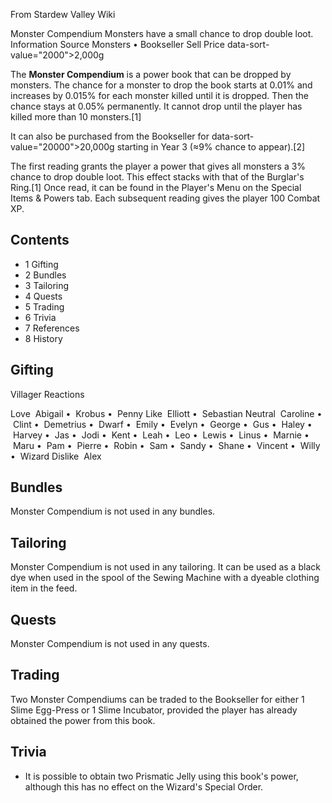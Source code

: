 From Stardew Valley Wiki

Monster Compendium Monsters have a small chance to drop double loot. Information Source Monsters • Bookseller Sell Price data-sort-value="2000"&gt;2,000g

The **Monster Compendium** is a power book that can be dropped by monsters. The chance for a monster to drop the book starts at 0.01% and increases by 0.015% for each monster killed until it is dropped. Then the chance stays at 0.05% permanently. It cannot drop until the player has killed more than 10 monsters.\[1]

It can also be purchased from the Bookseller for data-sort-value="20000"&gt;20,000g starting in Year 3 (≈9% chance to appear).\[2]

The first reading grants the player a power that gives all monsters a 3% chance to drop double loot. This effect stacks with that of the Burglar's Ring.\[1] Once read, it can be found in the Player's Menu on the Special Items &amp; Powers tab. Each subsequent reading gives the player 100 Combat XP.

## Contents

- 1 Gifting
- 2 Bundles
- 3 Tailoring
- 4 Quests
- 5 Trading
- 6 Trivia
- 7 References
- 8 History

## Gifting

Villager Reactions

Love  Abigail •  Krobus •  Penny Like  Elliott •  Sebastian Neutral  Caroline •  Clint •  Demetrius •  Dwarf •  Emily •  Evelyn •  George •  Gus •  Haley •  Harvey •  Jas •  Jodi •  Kent •  Leah •  Leo •  Lewis •  Linus •  Marnie •  Maru •  Pam •  Pierre •  Robin •  Sam •  Sandy •  Shane •  Vincent •  Willy •  Wizard Dislike  Alex

## Bundles

Monster Compendium is not used in any bundles.

## Tailoring

Monster Compendium is not used in any tailoring. It can be used as a black dye when used in the spool of the Sewing Machine with a dyeable clothing item in the feed.

## Quests

Monster Compendium is not used in any quests.

## Trading

Two Monster Compendiums can be traded to the Bookseller for either 1 Slime Egg-Press or 1 Slime Incubator, provided the player has already obtained the power from this book.

## Trivia

- It is possible to obtain two Prismatic Jelly using this book's power, although this has no effect on the Wizard's Special Order.